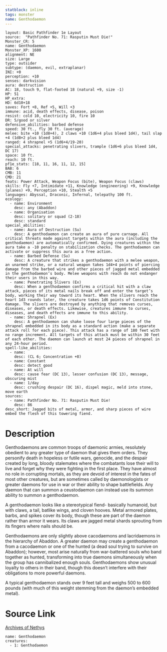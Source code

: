 ```yaml
---
statblock: inline
tags: monster
name: Genthodaemon
---
```

```statblock
layout: Basic Pathfinder 1e Layout
source:  "Pathfinder No. 71: Rasputin Must Die!"
Monster_CR: 5
name: Genthodaemon
Monster_XP: 1600
alignment: NE
size: Large
type: outsider
subtype: (daemon, evil, extraplanar)
INI: +0
perception: +10
senses: darkvision
aura: destruction
AC: 18, touch 9, flat-footed 18 (natural +9, size -1)
HP: 51
HP_extra: 
HD: 6d10+18
saves: Fort +8, Ref +5, Will +3
immune: acid, death effects, disease, poison
resist: cold 10, electricity 10, fire 10
DR: 5/good or silver
defensive_abilities: barbed defense
speed: 30 ft., fly 30 ft. (average)
melee: bite +10 (1d8+4), 2 claws +10 (1d6+4 plus bleed 1d4), tail slap +4 (1d8+2 plus bleed 1d4)
ranged: 4 shrapnel +5 (1d6+4/19-20)
special_attacks: penetrating slivers, trample (1d6+6 plus bleed 1d4, DC 17)
space: 10 ft.
reach: 10 ft.
pf1e_stats: [18, 11, 16, 11, 12, 15]
BAB: 6
CMB: 11
CMD: 21
feats: Power Attack, Weapon Focus (bite), Weapon Focus (claws)
skills: Fly +7, Intimidate +11, Knowledge (engineering) +9, Knowledge (planes) +9, Perception +10, Stealth +5
languages: Abyssal, Draconic, Infernal, telepathy 100 ft.
ecology:
  - name: Environment
    desc: any (Abaddon)
  - name: Organisation
    desc: solitary or squad (2-18)
    desc: standard
special_abilities:
  - name: Aura of Destruction (Su)
    desc: A genthodaemon can create an aura of pure carnage. All critical threats made against targets within the aura (including the genthodaemon) are automatically confirmed. Dying creatures within the aura take a -10 penalty on stabilization checks. The genthodaemon can activate or suppress this aura as a free action.
  - name: Barbed Defense (Su)
    desc: A creature that strikes a genthodaemon with a melee weapon, an unarmed strike, or a natural weapon takes 1d4+4 points of piercing damage from the barbed wire and other pieces of jagged metal embedded in the genthodaemon’s body. Melee weapons with reach do not endanger their users in this way.
  - name: Penetrating Slivers (Ex)
    desc: When a genthodaemon confirms a critical hit with a claw attack, pieces of its metal nails break off and enter the target’s body, working their way toward its heart. When the slivers reach the heart 1d3 rounds later, the creature takes 1d6 points of Constitution damage. The slivers are destroyed by anything that removes curses, diseases, or death effects. Likewise, creatures immune to curses, diseases, and death effects are immune to this ability.
  - name: Shrapnel (Ex)
    desc: A genthodaemon can shake loose four large pieces of the shrapnel embedded in its body as a standard action (make a separate attack roll for each piece). This attack has a range of 180 feet with no range increment. All targets of this attack must be within 30 feet of each other. The daemon can launch at most 24 pieces of shrapnel in any 24-hour period.
spell-like_abilities:
  - name:
    desc: (CL 6; Concentration +8)
  - name: Constant
    desc: detect good
  - name: At will
    desc: cause fear (DC 13), lesser confusion (DC 13), message, obscuring mist
  - name: 1/day
    desc: crushing despair (DC 16), dispel magic, meld into stone, move earth
sources:
  - name: Pathfinder No. 71: Rasputin Must Die!
    desc: 86
desc_short: Jagged bits of metal, armor, and sharp pieces of wire embed the flesh of this towering fiend. 
```
# Description
Genthodaemons are common troops of daemonic armies, resolutely obedient to any greater type of daemon that gives them orders. They personify death in hopeless or futile wars, genocide, and the despair created by long, bloody stalemates where the combatants lose their will to live and forget why they were fighting in the first place. They have almost no role in corrupting mortals, as they are devoid of interest in the fates of most other creatures, but are sometimes called by daemonologists or greater daemons for use in war or their ability to shape battlefields. Any daemon that can summon a ceustodaemon can instead use its summon ability to summon a genthodaemon. 

A genthodaemon looks like a stereotypical fiend- basically humanoid, but with claws, a tail, batlike wings, and cloven hooves. Metal armored plates, barbs, and spikes cover its body, though these are part of the daemon rather than armor it wears. Its claws are jagged metal shards sprouting from its fingers where nails should be. 

Genthodaemons are only slightly above cacodaemons and lacridaemons in the hierarchy of Abaddon. A greater daemon may create a genthodaemon from a cacodaemon or one of the hunted (a dead soul trying to survive on Abaddon); however, most arise naturally from war-battered souls who band together as hunted, transforming into true daemons simultaneously when the group has cannibalized enough souls. Genthodaemons show unusual loyalty to others in their band, though this doesn’t interfere with their obligations to more powerful daemons. 

A typical genthodaemon stands over 9 feet tall and weighs 500 to 600 pounds (with much of this weight stemming from the daemon’s embedded metal).
# Source Link
[Archives of Nethys](https://aonprd.com/MonsterDisplay.aspx?ItemName=Genthodaemon)
```encounter-table
name: Genthodaemon
creatures:
  - 1: Genthodaemon
```
